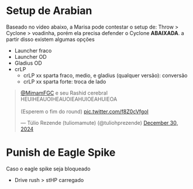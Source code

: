 # Setup de Arabian

Baseado no video abaixo, a Marisa pode contestar o setup de: Throw > Cyclone > voadinha, porém ela precisa defender o Cyclone **ABAIXADA**. a partir disso existem algumas opções
- Launcher fraco
- Launcher OD
- Gladius OD
- crLP
    - crLP xx sparta fraco, medio, e gladius (qualquer versão): conversão
    - crLP xx sparta forte: troca de lado

<blockquote class="twitter-tweet" data-media-max-width="560"><p lang="und" dir="ltr"><a href="https://twitter.com/MimamFGC?ref_src=twsrc%5Etfw">@MimamFGC</a> e seu Rashid cerebral HEUIHEAUOIHEAUOIEAHUIOEAHUIEOA<br><br>(Esperem o fim do round) <a href="https://t.co/f8Z0cVfgoI">pic.twitter.com/f8Z0cVfgoI</a></p>&mdash; Túlio Rezende (tuliomamute) (@tuliohprezende) <a href="https://twitter.com/tuliohprezende/status/1873792607836660183?ref_src=twsrc%5Etfw">December 30, 2024</a></blockquote> <script async src="https://platform.twitter.com/widgets.js" charset="utf-8"></script>


# Punish de Eagle Spike
Caso o eagle spike seja bloqueado
- Drive rush > stHP carregado